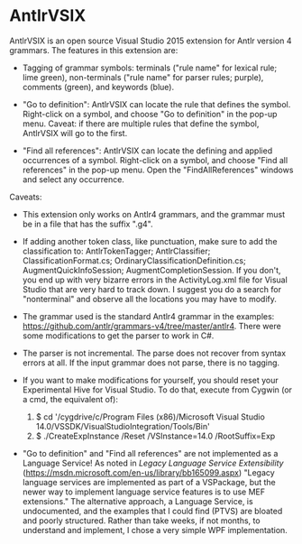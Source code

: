 # AntlrVSIX
AntlrVSIX is an open source Visual Studio 2015 extension for Antlr version 4
grammars. The features in this extension are:

* Tagging of grammar symbols: terminals ("rule name" for lexical
rule; lime green), non-terminals ("rule name" for parser rules; purple),
comments (green), and keywords (blue).

* "Go to definition": AntlrVSIX can locate the rule that defines the symbol.
Right-click on a symbol, and choose "Go to definition" in the pop-up menu. Caveat:
if there are multiple rules that define the symbol, AntlrVSIX will go to the first.

* "Find all references": AntlrVSIX can locate the defining and applied occurrences
of a symbol. Right-click on a symbol, and choose "Find all references" in the pop-up
menu. Open the "FindAllReferences" windows and select any occurrence.

Caveats:

* This extension only works on Antlr4 grammars, and the grammar must be in a file that has the suffix
".g4".

* If adding another token class, like punctuation, make sure to add the classification to:
AntlrTokenTagger; AntlrClassifier; ClassificationFormat.cs; OrdinaryClassificationDefinition.cs;
AugmentQuickInfoSession; AugmentCompletionSession. If you don't, you end up with very
bizarre errors in the ActivityLog.xml file for Visual Studio that are very hard to track down.
I suggest you do a search for "nonterminal" and observe all the locations you may have to
modify.

* The grammar used is the standard Antlr4 grammar in the examples: 
https://github.com/antlr/grammars-v4/tree/master/antlr4. There were some modifications to
get the parser to work in C#.

* The parser is not incremental. The parse does not recover from
syntax errors at all. If the input grammar does not parse, there is no tagging.

* If you want to make modifications for yourself, you should reset your
Experimental Hive for Visual Studio. To do that, execute from Cygwin (or a cmd, the
equivalent of):
  1. $ cd '/cygdrive/c/Program Files (x86)/Microsoft Visual Studio 14.0/VSSDK/VisualStudioIntegration/Tools/Bin'
  2. $ ./CreateExpInstance /Reset /VSInstance=14.0 /RootSuffix=Exp

* "Go to definition" and "Find all references" are not implemented as a
Language Service! As noted in _Legacy Language Service Extensibility_
(https://msdn.microsoft.com/en-us/library/bb165099.aspx) "Legacy language
services are implemented as part of a VSPackage, but the newer way to implement
language service features is to use MEF extensions." The alternative approach,
a Language Service, is undocumented, and the examples that I could find (PTVS)
are bloated and poorly structured. Rather than take weeks, if not months, to understand and implement,
I chose a very simple WPF implementation.

